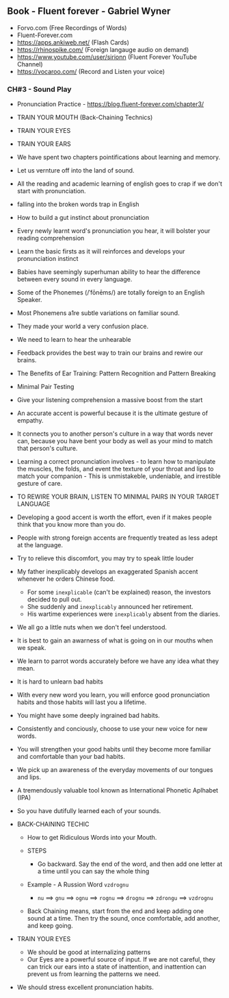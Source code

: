 ## Book - Fluent forever - Gabriel Wyner

- Forvo.com (Free Recordings of Words)
- Fluent-Forever.com
- https://apps.ankiweb.net/ (Flash Cards)
- https://rhinospike.com/ (Foreign langauge audio on demand)
- https://www.youtube.com/user/sirionn (Fluent Forever YouTube Channel)
- https://vocaroo.com/ (Record and Listen your voice)

### CH#3 - Sound Play

- Pronunciation Practice - https://blog.fluent-forever.com/chapter3/

- TRAIN YOUR MOUTH (Back-Chaining Technics)
- TRAIN YOUR EYES
- TRAIN YOUR EARS

- We have spent two chapters pointifications about learning and memory.
- Let us vernture off into the land of sound.
- All the reading and academic learning of english goes to crap if we don't start with pronunciation.
- falling into the broken words trap in English
- How to build a gut instinct about pronunciation
- Every newly learnt word's pronunciation you hear, it will bolster your reading comprehension
- Learn the basic firsts as it will reinforces and develops your pronunciation instinct
- Babies have seemingly superhuman ability to hear the difference between every sound in every language.
- Some of the Phonemes (/ˈfōnēms/) are totally foreign to an English Speaker.
- Most Phonemens a1re subtle variations on familiar sound.
- They made your world a very confusion place.
- We need to learn to hear the unhearable
- Feedback provides the best way to train our brains and rewire our brains.

- The Benefits of Ear Training: Pattern Recognition and Pattern Breaking
- Minimal Pair Testing
- Give your listening comprehension a massive boost from the start
- An accurate accent is powerful because it is the ultimate gesture of empathy.
- It connects you to another person's culture in a way that words never can, because you have bent your body
  as well as your mind to match that person's culture.
- Learning a correct pronunciation involves - to learn how to manipulate the muscles, the folds, and event the
  texture of your throat and lips to match your companion - This is unmistakeble, undeniable, and
  irrestible gesture of care.

- TO REWIRE YOUR BRAIN, LISTEN TO MINIMAL PAIRS IN YOUR TARGET LANGUAGE
- Developing a good accent is worth the effort, even if it makes people think that you know more than you do.
- People with strong foreign accents are frequently treated as less adept at the language.
- Try to relieve this discomfort, you may try to speak little louder
- My father inexplicably develops an exaggerated Spanish accent whenever he orders Chinese food.

  - For some `inexplicable` (can't be explained) reason, the investors decided to pull out.
  - She suddenly and `inexplicably` announced her retirement.
  - His wartime experiences were `inexplicably` absent from the diaries.

- We all go a little nuts when we don't feel understood.
- It is best to gain an awarness of what is going on in our mouths when we speak.
- We learn to parrot words accurately before we have any idea what they mean.
- It is hard to unlearn bad habits
- With every new word you learn, you will enforce good pronunciation habits and those habits
  will last you a lifetime.
- You might have some deeply ingrained bad habits.
- Consistently and conciously, choose to use your new voice for new words.
- You will strengthen your good habits until they become more familiar and comfortable than your bad habits.
- We pick up an awareness of the everyday movements of our tongues and lips.
- A tremendously valuable tool known as International Phonetic Aplhabet (IPA)
- So you have dutifully learned each of your sounds.

- BACK-CHAINING TECHIC

  - How to get Ridiculous Words into your Mouth.
  - STEPS

    - Go backward. Say the end of the word, and then add one letter at a time until you can say the whole thing

  - Example - A Russion Word `vzdrognu`
    - `nu` ==> `gnu` ==> `ognu` ==> `rognu` ==> `drognu` ==> `zdrongu` ==> `vzdrognu`
  - Back Chaining means, start from the end and keep adding one sound at a time.
    Then try the sound, once comfortable, add another, and keep going.

- TRAIN YOUR EYES

  - We should be good at internalizing patterns
  - Our Eyes are a powerful source of input. If we are not careful, they can trick our ears into
    a state of inattention, and inattention can prevent us from learning the patterns we need.

- We should stress excellent pronunciation habits.
